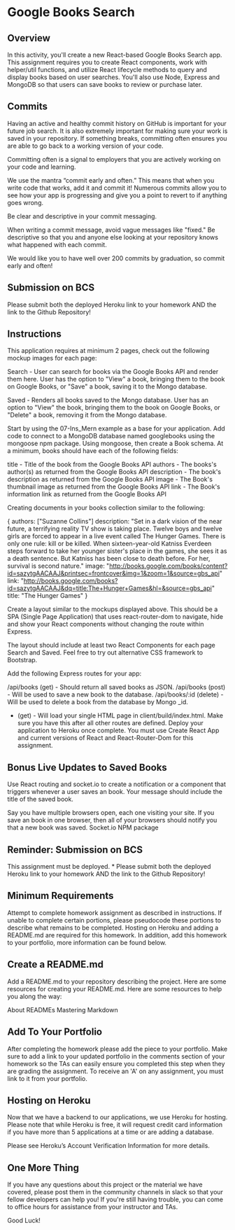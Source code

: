 # Google Books Search

## Overview

In this activity, you'll create a new React-based Google Books Search app. This assignment requires you to create React components, work with helper/util functions, and utilize React lifecycle methods to query and display books based on user searches. You'll also use Node, Express and MongoDB so that users can save books to review or purchase later.

## Commits

Having an active and healthy commit history on GitHub is important for your future job search. It is also extremely important for making sure your work is saved in your repository. If something breaks, committing often ensures you are able to go back to a working version of your code.

Committing often is a signal to employers that you are actively working on your code and learning.

We use the mantra “commit early and often.” This means that when you write code that works, add it and commit it!
Numerous commits allow you to see how your app is progressing and give you a point to revert to if anything goes wrong.

Be clear and descriptive in your commit messaging.

When writing a commit message, avoid vague messages like "fixed." Be descriptive so that you and anyone else looking at your repository knows what happened with each commit.

We would like you to have well over 200 commits by graduation, so commit early and often!

## Submission on BCS

Please submit both the deployed Heroku link to your homework AND the link to the Github Repository!

## Instructions

This application requires at minimum 2 pages, check out the following mockup images for each page:

Search - User can search for books via the Google Books API and render them here. User has the option to "View" a book, bringing them to the book on Google Books, or "Save" a book, saving it to the Mongo database.

Saved - Renders all books saved to the Mongo database. User has an option to "View" the book, bringing them to the book on Google Books, or "Delete" a book, removing it from the Mongo database.

Start by using the 07-Ins_Mern example as a base for your application.
Add code to connect to a MongoDB database named googlebooks using the mongoose npm package.
Using mongoose, then create a Book schema.
At a minimum, books should have each of the following fields:

title - Title of the book from the Google Books API
authors - The books's author(s) as returned from the Google Books API
description - The book's description as returned from the Google Books API
image - The Book's thumbnail image as returned from the Google Books API
link - The Book's information link as returned from the Google Books API

Creating documents in your books collection similar to the following:

{
authors: ["Suzanne Collins"]
description: "Set in a dark vision of the near future, a terrifying reality TV show is taking place. Twelve boys and twelve girls are forced to appear in a live event called The Hunger Games. There is only one rule: kill or be killed. When sixteen-year-old Katniss Everdeen steps forward to take her younger sister's place in the games, she sees it as a death sentence. But Katniss has been close to death before. For her, survival is second nature."
image: "http://books.google.com/books/content?id=sazytgAACAAJ&printsec=frontcover&img=1&zoom=1&source=gbs_api"
link: "http://books.google.com/books?id=sazytgAACAAJ&dq=title:The+Hunger+Games&hl=&source=gbs_api"
title: "The Hunger Games"
}

Create a layout similar to the mockups displayed above. This should be a SPA (Single Page Application) that uses react-router-dom to navigate, hide and show your React components without changing the route within Express.

The layout should include at least two React Components for each page Search and Saved.
Feel free to try out alternative CSS framework to Bootstrap.

Add the following Express routes for your app:

/api/books (get) - Should return all saved books as JSON.
/api/books (post) - Will be used to save a new book to the database.
/api/books/:id (delete) - Will be used to delete a book from the database by Mongo \_id.

- (get) - Will load your single HTML page in client/build/index.html. Make sure you have this after all other routes are defined.
  Deploy your application to Heroku once complete. You must use Create React App and current versions of React and React-Router-Dom for this assignment.

## Bonus Live Updates to Saved Books

Use React routing and socket.io to create a notification or a component that triggers whenever a user saves an book. Your message should include the title of the saved book.

Say you have multiple browsers open, each one visiting your site. If you save an book in one browser, then all of your browsers should notify you that a new book was saved.
Socket.io NPM package

## Reminder: Submission on BCS

This assignment must be deployed. \* Please submit both the deployed Heroku link to your homework AND the link to the Github Repository!

## Minimum Requirements

Attempt to complete homework assignment as described in instructions. If unable to complete certain portions, please pseudocode these portions to describe what remains to be completed. Hosting on Heroku and adding a README.md are required for this homework. In addition, add this homework to your portfolio, more information can be found below.

## Create a README.md

Add a README.md to your repository describing the project. Here are some resources for creating your README.md. Here are some resources to help you along the way:

About READMEs
Mastering Markdown

## Add To Your Portfolio

After completing the homework please add the piece to your portfolio. Make sure to add a link to your updated portfolio in the comments section of your homework so the TAs can easily ensure you completed this step when they are grading the assignment. To receive an 'A' on any assignment, you must link to it from your portfolio.

## Hosting on Heroku

Now that we have a backend to our applications, we use Heroku for hosting. Please note that while Heroku is free, it will request credit card information if you have more than 5 applications at a time or are adding a database.

Please see Heroku’s Account Verification Information for more details.

## One More Thing

If you have any questions about this project or the material we have covered, please post them in the community channels in slack so that your fellow developers can help you! If you're still having trouble, you can come to office hours for assistance from your instructor and TAs.

Good Luck!
